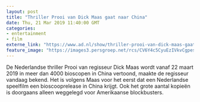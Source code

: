 ```yaml
---
layout: post
title: "Thriller Prooi van Dick Maas gaat naar China"
date: Thu, 21 Mar 2019 11:40:00 GMT
categories: 
- entertainment 
- film 
externe_link: "https://www.ad.nl/show/thriller-prooi-van-dick-maas-gaat-naar-china~a20730b9/"
feature_image: "https://images3.persgroep.net/rcs/CV6Y4c5CyuEzIVkvCgpesOCvBXs/diocontent/143886378/_fitwidth/400/?appId=21791a8992982cd8da851550a453bd7f&quality=0.7"
---
```


De Nederlandse thriller Prooi van regisseur Dick Maas wordt vanaf 22 maart 2019 in meer dan 4000 bioscopen in China vertoond, maakte de regisseur vandaag bekend. Het is volgens Maas voor het eerst dat een Nederlandse speelfilm een bioscooprelease in China krijgt. Ook het grote aantal kopieën is doorgaans alleen weggelegd voor Amerikaanse blockbusters.

